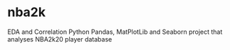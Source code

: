 # nba2k
EDA and Correlation Python Pandas, MatPlotLib and Seaborn project that analyses NBA2k20 player database
